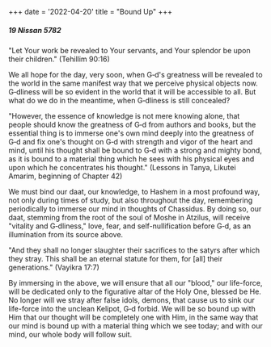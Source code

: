 +++
date = '2022-04-20'
title = "Bound Up"
+++

##### 19 Nissan 5782

"Let Your work be revealed to Your servants, and Your splendor be upon their children." (Tehillim 90:16)

We all hope for the day, very soon, when G‑d's greatness will be revealed to the world in the same manifest way that we perceive physical objects now. G‑dliness will be so evident in the world that it will be accessible to all. But what do we do in the meantime, when G‑dliness is still concealed?

"However, the essence of knowledge is not mere knowing alone, that people should know the greatness of G‑d from authors and books, but the essential thing is to immerse one's own mind deeply into the greatness of G‑d and fix one's thought on G‑d with strength and vigor of the heart and mind, until his thought shall be bound to G‑d with a strong and mighty bond, as it is bound to a material thing which he sees with his physical eyes and upon which he concentrates his thought." (Lessons in Tanya, Likutei Amarim, beginning of Chapter 42)

We must bind our daat, our knowledge, to Hashem in a most profound way, not only during times of study, but also throughout the day, remembering periodically to immerse our mind in thoughts of Chassidus. By doing so, our daat, stemming from the root of the soul of Moshe in Atzilus, will receive "vitality and G‑dliness," love, fear, and self-nullification before G‑d, as an illumination from its source above.

"And they shall no longer slaughter their sacrifices to the satyrs after which they stray. This shall be an eternal statute for them, for [all] their generations." (Vayikra 17:7)

By immersing in the above, we will ensure that all our "blood," our life-force, will be dedicated only to the figurative altar of the Holy One, blessed be He. No longer will we stray after false idols, demons, that cause us to sink our life-force into the unclean Kelipot, G‑d forbid. We will be so bound up with Him that our thought will be completely one with Him, in the same way that our mind is bound up with a material thing which we see today; and with our mind, our whole body will follow suit.
